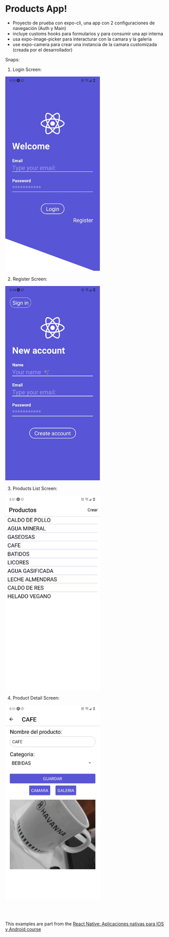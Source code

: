 # Products App!

- Proyecto de prueba con expo-cli, una app con 2 configuraciones de navegación (Auth y Main)
- incluye customs hooks para formularios y para consumir una api interna
- usa expo-image-picker para interacturar con la camara y la galeria
- use expo-camera para crear una instancia de la camara customizada (creada por el desarrollador)

Snaps:
1. Login Screen:

  <img src="assets/login.jpeg" alt="Login Screen" width="300"/>

2. Register Screen:

  <img src="assets/register.jpeg" alt="Register Screen" width="300"/>

3. Products List Screen:

  <img src="assets/list.jpeg" alt="Products List Screen" width="300"/>

4. Product Detail Screen:

  <img src="assets/details.jpeg" alt="Product Detail Screen" width="300"/>

<br>
<br>
<br>
<br>

This examples are part from the [React Native: Aplicaciones nativas para IOS y Android course](https://www.udemy.com/course/react-native-fh/)